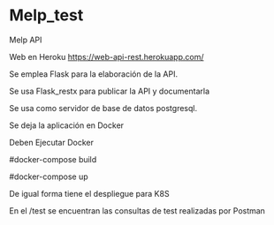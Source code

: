 # Melp_test
Melp API


Web en Heroku
https://web-api-rest.herokuapp.com/

Se emplea Flask para la elaboración de la API.

Se usa Flask_restx para publicar la API y documentarla

Se usa como servidor de base de datos postgresql.

Se deja la aplicación en Docker

Deben Ejecutar Docker

#docker-compose build 

#docker-compose up


De igual forma tiene el despliegue para K8S

En el /test  se encuentran las consultas de test realizadas por Postman


